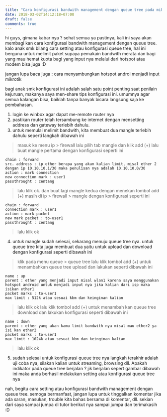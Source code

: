 ```yaml
---
title: "Cara konfigurasi bandwith management dengan queue tree pada mikrotik"
date: 2018-03-02T14:12:18+07:00
draft: false
comments: true
---
```


hi guys, gimana kabar nya ? sehat semua ya pastinya, kali ini saya akan membagi kan cara konfigurasi bandwith management dengan queue tree. kalo anak smk bilang cara setting atau konfigurasi queue tree, hal ini berguna untuk melimit paket supaya pemakain bandwith merata dan bagi yang mau hemat kuota bagi yang input nya melalui dari hotspot atau modem bisa juga :D

jangan lupa baca juga : cara menyambungkan hotspot androi menjadi input mikrotik

bagi anak smk konfigurasi ini adalah salah satu point penting saat penilain kejuruan, makanya saya men-share tips konfigurasi ini. umumnya agar semua kalangan bisa, baiklah tanpa banyak bicara langsung saja ke pembahasan.

1. login ke winbox agar dapat me-remote router nya
2. pastikan router telah tersambung ke internet dengan mensetting address dan gateway terlebih dahulu.
3. untuk memulai melimit bandwith, kita membuat dua mangle terlebih dahulu seperti langkah dibawah ini

>masuk ke menu ip > firewall lalu pilih tab mangle dan klik add (+)
>lalu buat mangle pertama dengan konfigurasi seperti ini

```
chain : forward
src. address : ip ether berapa yang akan kalian limit, misal ether 2 dengan ip 10.10.10.1/30 maka penulisan nya adalah 10.10.10.0/30
action : mark connection
new connection mark : user1
passthrought : centang 
```

>lalu klik ok.
>dan buat lagi mangle kedua dengan menekan tombol add (+) masih di ip > firewall > mangle dengan konfigurasi seperti ini

```
chain : forward
connection mark : user1
action : mark packet
new mark packet : to-user1
passthrought : centang
```


>lalu klik ok

4. untuk mangle sudah selesai, sekarang menuju queue tree nya. untuk queue tree kita juga membuat dua yaitu untuk upload dan download dengan konfigurasi seperti dibawah ini

>klik pada menu queue > queue tree lalu klik tombol add (+) untuk menambahkan queue tree upload
>dan lakukan seperti dibawah ini

```
name : up
parent : ether yang menjadi input misal wlan1 karena saya menggunakan hotspot android untuk menjadi input nya jika kalian dari isp maka isikan ether1
packet marks : to-user1
max limit : 512k atau sesuai kbm dan keinginan kalian
```

>lalu klik ok
>lalu klik tombol add (+) untuk menambah kan queue tree download dan lakukan konfigurasi seperti dibawah ini

```
name : down
parent : ether yang akan kamu limit bandwith nya misal mau ether2 ya isi kan ether2
packet marks : to-user1
max limit : 1024k atau sesuai kbm dan keinginan kalian
```


>lalu klik ok

5. sudah selesai untuk konfigurasi queue tree nya langkah terakhir adalah uji coba nya, silakan kalian untuk streaming, browsing dll. Apakah indikator pada queue tree berjalan ? jik berjalan sepert gambar dibawah ini maka anda berhasil melakukan setting atau konfigurasi queue tree nya


nah, begitu cara setting atau konfigurasi bandwith management dengan queue tree. semoga bermanfaat, jangan lupa untuk tinggalkan komentar jika ada saran, masukan, trouble kita bahas bersama di komentar, dll. sekian dari saya sampai jumpa di tutor berikut nya sampai  jumpa dan terimakasih :D
